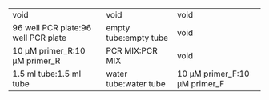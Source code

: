 ||||
|----|----|----|
|void|void|void|
|96 well PCR plate:96 well PCR plate|empty tube:empty tube|void|
|10 μM primer_R:10 μM primer_R|PCR MIX:PCR MIX|void|
|1.5 ml tube:1.5 ml tube|water tube:water tube|10 μM primer_F:10 μM primer_F|
